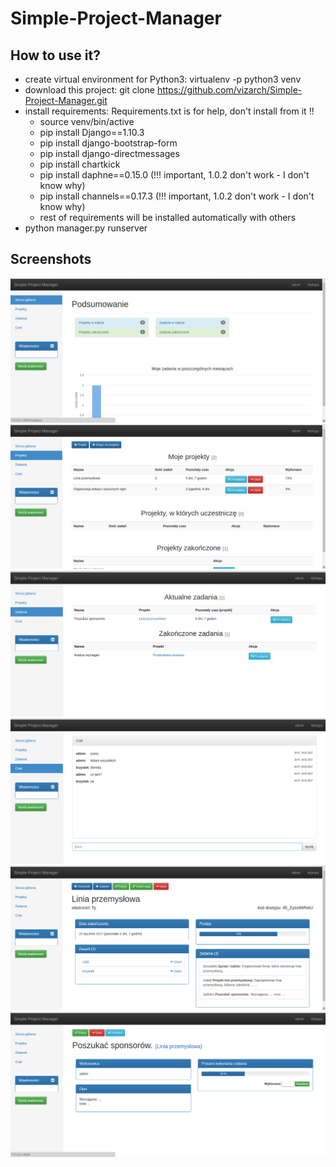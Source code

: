 # Simple-Project-Manager


## How to use it?
- create virtual environment for Python3: virtualenv -p python3 venv
- download this project: git clone https://github.com/vizarch/Simple-Project-Manager.git
- install requirements: Requirements.txt is for help, don't install from it !!
  - source venv/bin/active
  - pip install Django==1.10.3
  - pip install django-bootstrap-form
  - pip install django-directmessages
  - pip install chartkick
  - pip install daphne==0.15.0 (!!! important, 1.0.2 don't work - I don't know why)
  - pip install channels==0.17.3 (!!! important, 1.0.2 don't work - I don't know why)
  - rest of requirements will be installed automatically with others
- python manager.py runserver

## Screenshots
![input image](pokazowe/1.png)
![input image](pokazowe/2.png)
![input image](pokazowe/3.png)
![input image](pokazowe/4.png)
![input image](pokazowe/5.png)
![input image](pokazowe/6.png)

